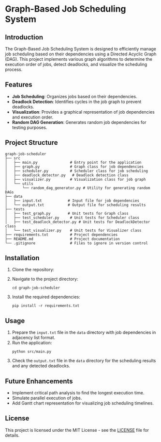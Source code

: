 # Graph-Based Job Scheduling System

## Introduction
The Graph-Based Job Scheduling System is designed to efficiently manage job scheduling based on their dependencies using a Directed Acyclic Graph (DAG). This project implements various graph algorithms to determine the execution order of jobs, detect deadlocks, and visualize the scheduling process.

## Features
- **Job Scheduling**: Organizes jobs based on their dependencies.
- **Deadlock Detection**: Identifies cycles in the job graph to prevent deadlocks.
- **Visualization**: Provides a graphical representation of job dependencies and execution order.
- **Random DAG Generation**: Generates random job dependencies for testing purposes.

## Project Structure
```
graph-job-scheduler
├── src
│   ├── main.py               # Entry point for the application
│   ├── graph.py              # Graph class for job dependencies
│   ├── scheduler.py          # Scheduler class for job scheduling
│   ├── deadlock_detector.py   # Deadlock detection class
│   ├── visualizer.py         # Visualization class for job graph
│   └── utils
│       └── random_dag_generator.py # Utility for generating random DAGs
├── data
│   ├── input.txt            # Input file for job dependencies
│   └── output.txt           # Output file for scheduling results
├── tests
│   ├── test_graph.py        # Unit tests for Graph class
│   ├── test_scheduler.py     # Unit tests for Scheduler class
│   ├── test_deadlock_detector.py # Unit tests for DeadlockDetector class
│   └── test_visualizer.py    # Unit tests for Visualizer class
├── requirements.txt          # Project dependencies
├── README.md                 # Project documentation
└── .gitignore                # Files to ignore in version control
```

## Installation
1. Clone the repository:

2. Navigate to the project directory:
   ```
   cd graph-job-scheduler
   ```
3. Install the required dependencies:
   ```
   pip install -r requirements.txt
   ```

## Usage
1. Prepare the `input.txt` file in the `data` directory with job dependencies in adjacency list format.
2. Run the application:
   ```
   python src/main.py
   ```
3. Check the `output.txt` file in the `data` directory for the scheduling results and any detected deadlocks.

## Future Enhancements
- Implement critical path analysis to find the longest execution time.
- Simulate parallel execution of jobs.
- Add Gantt chart representation for visualizing job scheduling timelines.

## License
This project is licensed under the MIT License - see the [LICENSE](LICENSE) file for details.
